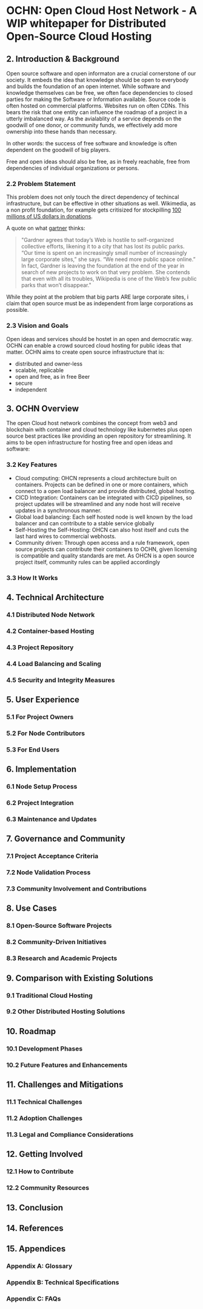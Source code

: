 # OCHN: Open Cloud Host Network - A WIP whitepaper for Distributed Open-Source Cloud Hosting



## 2. Introduction & Background
Open source software and open informaton are a crucial cornerstone of our society. It embeds the idea that knowledge should be open to everybody and builds the foundation of an open internet.
While software and knowledge themselves can be free, we often face dependencies to closed parties for making the Software or Information available. Source code is often hosted on commercial platforms. Websites run on often CDNs. This bears the risk that one entity can influence the roadmap of a project in a utterly imbalanced way. As the avialablity of a service depends on the goodwill of one donor, or community funds, we effectively add more ownership into these hands than necessary.

In other words: the success of free software and knowledge is often dependent on the goodwill of big players.


Free and open ideas should also be free, as in freely reachable, free from dependencies of individual organizations or persons.

### 2.2 Problem Statement
This problem does not only touch the direct dependency of techincal infrastructure, but can be effective in other situations as well. Wikimedia, as a non profit foundation, for example gets critisized for stockpilling [100 millions of US dollars in donations](https://en.wikipedia.org/wiki/Wikipedia:Fundraising_statistics). 

A quote on what [gartner](https://www.technologyreview.com/2013/10/22/175674/the-decline-of-wikipedia/) thinks:
> "Gardner agrees that today’s Web is hostile to self-organized collective efforts, likening it to a city that has lost its public parks. “Our time is spent on an increasingly small number of increasingly large corporate sites,” she says. “We need more public space online.” In fact, Gardner is leaving the foundation at the end of the year in search of new projects to work on that very problem. She contends that even with all its troubles, Wikipedia is one of the Web’s few public parks that won’t disappear."

While they point at the problem that big parts ARE large corporate sites, i claim that open source must be as independent from large corporations as possible.

### 2.3 Vision and Goals
Open ideas and services should be hostet in an open and democratic way. OCHN can enable a crowd sourced cloud hosting for public ideas that matter.
OCHN aims to create open source infrastructure that is:
* distributed and owner-less
* scalable, replicable
* open and free, as in free Beer
* secure
* independent

## 3. OCHN Overview
The open Cloud host network combines the concept from web3 and blockchain with container and cloud technology like kubernetes plus  open source best practices like providing an open repository for streamlining.
It aims to be open infrastructure for hosting free and open ideas and software:
### 3.2 Key Features
* Cloud computing: OHCN represents a cloud architecture built on containers. Projects can be defined in one or more containers, which connect to a open load balancer and provide distributed, global hosting.
* CICD Integration: Containers can be integrated with CICD pipelines, so project updates will be streamlined and any node host will receive updates in a synchronous manner.
* Global load balancing: Each self hosted node is well known by the load balancer and can contribute to a stable service globally
* Self-Hosting the Self-Hosting: OHCN can also host itself and cuts the last hard wires to commercial webhosts.
* Community driven: Through open access and a rule framework, open source projects can contribute their containers to OCHN, given licensing is compatible and quality standards are met. As OHCN is a open source project itself, community rules can be applied accordingly
  
### 3.3 How It Works

## 4. Technical Architecture
### 4.1 Distributed Node Network
### 4.2 Container-based Hosting
### 4.3 Project Repository
### 4.4 Load Balancing and Scaling
### 4.5 Security and Integrity Measures

## 5. User Experience
### 5.1 For Project Owners
### 5.2 For Node Contributors
### 5.3 For End Users

## 6. Implementation
### 6.1 Node Setup Process
### 6.2 Project Integration
### 6.3 Maintenance and Updates

## 7. Governance and Community
### 7.1 Project Acceptance Criteria
### 7.2 Node Validation Process
### 7.3 Community Involvement and Contributions

## 8. Use Cases
### 8.1 Open-Source Software Projects
### 8.2 Community-Driven Initiatives
### 8.3 Research and Academic Projects

## 9. Comparison with Existing Solutions
### 9.1 Traditional Cloud Hosting
### 9.2 Other Distributed Hosting Solutions

## 10. Roadmap
### 10.1 Development Phases
### 10.2 Future Features and Enhancements

## 11. Challenges and Mitigations
### 11.1 Technical Challenges
### 11.2 Adoption Challenges
### 11.3 Legal and Compliance Considerations

## 12. Getting Involved
### 12.1 How to Contribute
### 12.2 Community Resources

## 13. Conclusion

## 14. References

## 15. Appendices
### Appendix A: Glossary
### Appendix B: Technical Specifications
### Appendix C: FAQs

